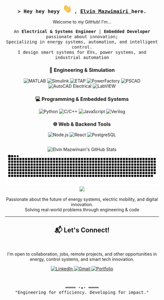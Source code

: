 <h3 align="center">
    <samp>> Hey hey heyy 
    <img src="https://raw.githubusercontent.com/ABSphreak/ABSphreak/master/gifs/Hi.gif" width="30px" style="margin-right:8px" alt="hi"/>, 
    <b><a target="_blank" href="https://github.com/elvin2words">
        Elvin Mazwimairi
    </a></b>
    here.
    </samp>
</h3>
<p align="center">Welcome to my GitHub! I'm...</p>
<!-- <p align="center">
  <img src="https://readme-typing-svg.herokuapp.com?font=Fira+Code&weight=500&size=22&duration=3500&pause=800&color=58A6FF&center=true&vCenter=true&multiline=true&width=435&height=1500&lines=「+An+Electrical+&+Systems+Engineer+|+Embedded+Developer+with+a+passion+for+innovation+」;「+Specializing+in+energy+systems,+automation,+and+intelligent+control+」;「I+design+smart+systems+across+EVs,+power+grids,+and+industrial+control.+」" />
</p> -->
<p align="center">
    <samp>
        An <b>Electrical & Systems Engineer</b> | <b>Embedded Developer</b> passionate about innovation;
        <br>
        Specializing in energy systems, automation, and intelligent control.
        <br>
        I design smart systems for EVs, power systems, and industrial automation
        <br>
    </samp>
</p>
<!-- ─────────────────── TECH STACK ─────────────────── -->
<h3 align="center">🧠 Engineering & Simulation</h3>
<p align="center">
    <img alt="MATLAB" src="https://img.shields.io/badge/-MATLAB-orange?style=flat&logo=Mathworks&logoColor=white">
    <img alt="Simulink" src="https://img.shields.io/badge/-Simulink-darkblue?style=flat&logo=Mathworks&logoColor=white">
    <img alt="ETAP" src="https://img.shields.io/badge/-ETAP-003366?style=flat&logoColor=white">
    <img alt="PowerFactory" src="https://img.shields.io/badge/-PowerFactory-blue?style=flat&logoColor=white">
    <img alt="PSCAD" src="https://img.shields.io/badge/-PSCAD-3b3b3b?style=flat&logoColor=white">
    <img alt="AutoCAD Electrical" src="https://img.shields.io/badge/-AutoCAD%20Electrical-e34f26?style=flat&logo=autodesk&logoColor=white">
    <img alt="LabVIEW" src="https://img.shields.io/badge/-LabVIEW-fad02e?style=flat&logo=National-Instruments&logoColor=black">
</p>
<h3 align="center">💻 Programming & Embedded Systems</h3>
<p align="center">
  <img alt="Python" src="https://img.shields.io/badge/-Python-3776AB?style=flat&logo=Python&logoColor=white">
  <img alt="C/C++" src="https://img.shields.io/badge/-C/C++-00599C?style=flat&logo=cplusplus&logoColor=white">
  <img alt="JavaScript" src="https://img.shields.io/badge/-JavaScript-F7DF1E?style=flat&logo=JavaScript&logoColor=black">
  <img alt="Verilog" src="https://img.shields.io/badge/-Verilog/FPGA-10172a?style=flat&logo=linux&logoColor=37bcf8">
</p>
<h3 align="center">🌐 Web & Backend Tools</h3>
<p align="center">
  <img alt="Node.js" src="https://img.shields.io/badge/-Node.js-339933?style=flat&logo=Node.js&logoColor=white">
  <img alt="React" src="https://img.shields.io/badge/-React-20232a?style=flat&logo=React&logoColor=61dafb">
  <img alt="PostgreSQL" src="https://img.shields.io/badge/-PostgreSQL-336791?style=flat&logo=PostgreSQL&logoColor=white">
</p>
<!-- Visitor Counter -->
<!-- <img src="https://komarev.com/ghpvc/?username=elvin2words&label=Profile%20Visitors&color=blue&style=flat" alt="Visitor Counter" /> -->
<!-- Details Section -->
<div align="center">
    <p align="center">
        <br>
        <!-- GitHub Stats -->
        <img alt="Elvin Mazwimairi's GitHub Stats"
            src="https://github-readme-stats.vercel.app/api?username=elvin2words&show_icons=true&theme=radical" />
        <br>
        <!-- 3D Contribution Graph -->
        <img src="https://github.com/Platane/snk/raw/output/github-contribution-grid-snake.svg" alt="3D Contribution Graph" />
        <br>
        <img src="https://github-readme-stats.vercel.app/api/top-langs/?username=elvin2words&layout=compact&theme=gruvbox" />
        <br>
        <p align="center">
        Passionate about the future of energy systems, electric mobility, and digital innovation.
        <br>
        Solving real-world problems through engineering & code<br>
        </p>
        <hr>
        <h2>📬 Let's Connect!</h2><br>
        <p>
            I'm open to collaboration, jobs, remote projects, and other opportunities in energy, control systems, and smart tech innovation.
        </p>
        <!-- LinkedIn -->
        <a href="https://www.linkedin.com/in/elvin-mazwimairi" target="_blank">
            <img alt="LinkedIn" src="https://img.shields.io/badge/-LinkedIn-0A66C2?style=flat&logo=linkedin&logoColor=white">
        </a>
        <!-- Email -->
        <a href="mailto:elvinmazwimairi@gmail.com" target="_blank">
            <img alt="Gmail" src="https://img.shields.io/badge/-Gmail-EA4335?style=flat&logo=gmail&logoColor=white">
        </a>
        <!-- Portfolio -->
        <a href="https://elvin2words.github.io" target="_blank">
            <img alt="Portfolio" src="https://img.shields.io/badge/Portfolio-green?style=flat-for-the-badge&logo=google-chrome&logoColor=white"/>
        </a>
    </p>
</div>
<br>
<!-- Footer -->
<samp>
    <p align="center">
        ════ ⋆★⋆ ════
    <br>
    "Engineering for efficiency. Developing for impact." 
    <br>
</samp>
<!-- <img src="https://cdn.jsdelivr.net/gh/devicons/devicon/icons/labview/labview-original.svg" width="30"/> -->
